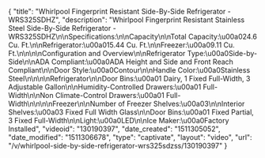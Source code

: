 {
    "title": "Whirlpool Fingerprint Resistant Side-By-Side Refrigerator - WRS325SDHZ",
    "description": "Whirlpool Fingerprint Resistant Stainless Steel Side-By-Side Refrigerator - WRS325SDHZ\n\nSpecifications:\n\nCapacity\n\nTotal Capacity:\u00a024.6 Cu. Ft.\n\nRefrigerator:\u00a015.44 Cu. Ft.\n\nFreezer:\u00a09.11 Cu. Ft.\n\n\n\nConfiguration and Overview\n\nRefrigerator Type:\u00a0Side-by-Side\n\nADA Compliant:\u00a0ADA Height and Side and Front Reach Compliant\n\nDoor Style:\u00a0Contour\n\nHandle Color:\u00a0Stainless Steel\n\n\n\nRefrigerator\n\nDoor Bins:\u00a01 Dairy, 1 Fixed Full-Width, 3 Adjustable Gallon\n\nHumidity-Controlled Drawers:\u00a01 Full-Width\n\nNon Climate-Control Drawers:\u00a01 Full-Width\n\n\n\nFreezer\n\nNumber of Freezer Shelves:\u00a03\n\nInterior Shelves:\u00a03 Fixed Full Width Glass\n\nDoor Bins:\u00a01 Fixed Partial, 3 Fixed Full-Width\n\nLight:\u00a0LED\n\nIce Maker:\u00a0Factory Installed",
    "videoid": "130190397",
    "date_created": "1511305052",
    "date_modified": "1511306678",
    "type": "captivate",
    "layout": "video",
    "url": "\/v\/whirlpool-side-by-side-refrigerator-wrs325sdzss\/130190397"
}